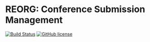 # REORG: Conference Submission Management

[![Build Status](https://travis-ci.org/therealpadams/reorg.svg)](https://travis-ci.org/therealpadams/reorg)
[![GitHub license](https://img.shields.io/github/license/therealpadams/reorg.svg)](license.txt)